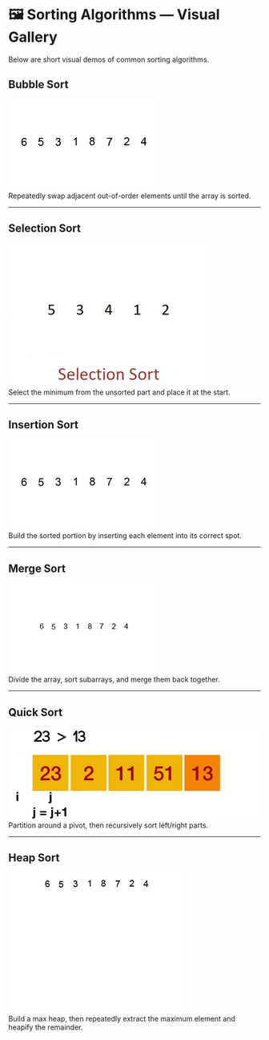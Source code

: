 # 🖼️ Sorting Algorithms — Visual Gallery

Below are short visual demos of common sorting algorithms.


## Bubble Sort
[![Bubble Sort](assets/sorting-gifs/bubble.gif)](./assets/sorting-gifs/bubble.gif)  
Repeatedly swap adjacent out-of-order elements until the array is sorted.

---

## Selection Sort
[![Selection Sort](assets/sorting-gifs/selection.gif)](./assets/sorting-gifs/selection.gif)  
Select the minimum from the unsorted part and place it at the start.

---

## Insertion Sort
[![Insertion Sort](assets/sorting-gifs/insertion.gif)](./assets/sorting-gifs/insertion.gif)  
Build the sorted portion by inserting each element into its correct spot.

---

## Merge Sort
[![Merge Sort](assets/sorting-gifs/merge.gif)](./assets/sorting-gifs/merge.gif)  
Divide the array, sort subarrays, and merge them back together.

---

## Quick Sort
[![Quick Sort](assets/sorting-gifs/quick.gif)](./assets/sorting-gifs/quick.gif)  
Partition around a pivot, then recursively sort left/right parts.

---

## Heap Sort
[![Heap Sort](assets/sorting-gifs/heap.gif)](./assets/sorting-gifs/heap.gif)  
Build a max heap, then repeatedly extract the maximum element and heapify the remainder.
